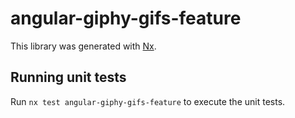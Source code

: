 # angular-giphy-gifs-feature

This library was generated with [Nx](https://nx.dev).

## Running unit tests

Run `nx test angular-giphy-gifs-feature` to execute the unit tests.
